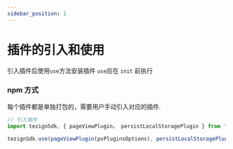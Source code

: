 ```yaml
---
sidebar_position: 1
---
```


# 插件的引入和使用

引入插件后使用`use`方法安装插件
`use`应在 `init` 前执行

### npm 方式

每个插件都是单独打包的，需要用户手动引入对应的插件.

```typescript
// 引入插件
import tezignSdk, { pageViewPlugin， persistLocalStoragePlugin } from '@tezignlab/tezign-external-track/miniprogram_dist'

tezignSdk.use(pageViewPlugin(pvPluginsOptions), persistLocalStoragePlugin(persistLocalStoragePluginOptions)])
```
